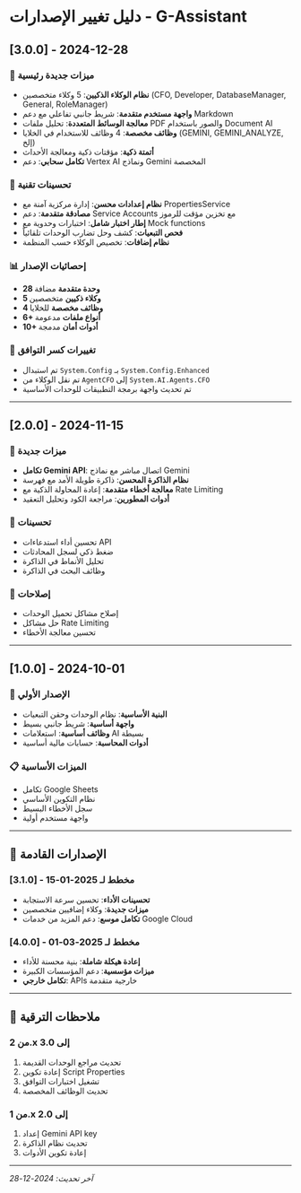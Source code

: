 # دليل تغيير الإصدارات - G-Assistant

## [3.0.0] - 2024-12-28

### 🚀 ميزات جديدة رئيسية
- **نظام الوكلاء الذكيين**: 5 وكلاء متخصصين (CFO, Developer, DatabaseManager, General, RoleManager)
- **واجهة مستخدم متقدمة**: شريط جانبي تفاعلي مع دعم Markdown
- **معالجة الوسائط المتعددة**: تحليل ملفات PDF والصور باستخدام Document AI
- **وظائف مخصصة**: 4 وظائف للاستخدام في الخلايا (GEMINI, GEMINI_ANALYZE, إلخ)
- **أتمتة ذكية**: مؤقتات ذكية ومعالجة الأحداث
- **تكامل سحابي**: دعم Vertex AI ونماذج Gemini المخصصة

### 🔧 تحسينات تقنية
- **نظام إعدادات محسن**: إدارة مركزية آمنة مع PropertiesService
- **مصادقة متقدمة**: دعم Service Accounts مع تخزين مؤقت للرموز
- **إطار اختبار شامل**: اختبارات وحدوية مع Mock functions
- **فحص التبعيات**: كشف وحل تضارب الوحدات تلقائياً
- **نظام إضافات**: تخصيص الوكلاء حسب المنظمة

### 📊 إحصائيات الإصدار
- **28 وحدة متقدمة** مضافة
- **5 وكلاء ذكيين** متخصصين
- **4 وظائف مخصصة** للخلايا
- **6+ أنواع ملفات** مدعومة
- **10+ أدوات أمان** مدمجة

### 🔄 تغييرات كسر التوافق
- تم استبدال `System.Config` بـ `System.Config.Enhanced`
- تم نقل الوكلاء من `AgentCFO` إلى `System.AI.Agents.CFO`
- تم تحديث واجهة برمجة التطبيقات للوحدات الأساسية

---

## [2.0.0] - 2024-11-15

### 🚀 ميزات جديدة
- **تكامل Gemini API**: اتصال مباشر مع نماذج Gemini
- **نظام الذاكرة المحسن**: ذاكرة طويلة الأمد مع فهرسة
- **معالجة أخطاء متقدمة**: إعادة المحاولة الذكية مع Rate Limiting
- **أدوات المطورين**: مراجعة الكود وتحليل التعقيد

### 🔧 تحسينات
- تحسين أداء استدعاءات API
- ضغط ذكي لسجل المحادثات
- تحليل الأنماط في الذاكرة
- وظائف البحث في الذاكرة

### 🐛 إصلاحات
- إصلاح مشاكل تحميل الوحدات
- حل مشاكل Rate Limiting
- تحسين معالجة الأخطاء

---

## [1.0.0] - 2024-10-01

### 🚀 الإصدار الأولي
- **البنية الأساسية**: نظام الوحدات وحقن التبعيات
- **واجهة أساسية**: شريط جانبي بسيط
- **وظائف أساسية**: استعلامات AI بسيطة
- **أدوات المحاسبة**: حسابات مالية أساسية

### 📋 الميزات الأساسية
- تكامل Google Sheets
- نظام التكوين الأساسي
- سجل الأخطاء البسيط
- واجهة مستخدم أولية

---

## 🔮 الإصدارات القادمة

### [3.1.0] - مخطط لـ 2025-01-15
- **تحسينات الأداء**: تحسين سرعة الاستجابة
- **ميزات جديدة**: وكلاء إضافيين متخصصين
- **تكامل موسع**: دعم المزيد من خدمات Google Cloud

### [4.0.0] - مخطط لـ 2025-03-01
- **إعادة هيكلة شاملة**: بنية محسنة للأداء
- **ميزات مؤسسية**: دعم المؤسسات الكبيرة
- **تكامل خارجي**: APIs خارجية متقدمة

---

## 📝 ملاحظات الترقية

### من 2.x إلى 3.0
1. تحديث مراجع الوحدات القديمة
2. إعادة تكوين Script Properties
3. تشغيل اختبارات التوافق
4. تحديث الوظائف المخصصة

### من 1.x إلى 2.0
1. إعداد Gemini API key
2. تحديث نظام الذاكرة
3. إعادة تكوين الأدوات

---

*آخر تحديث: 2024-12-28*